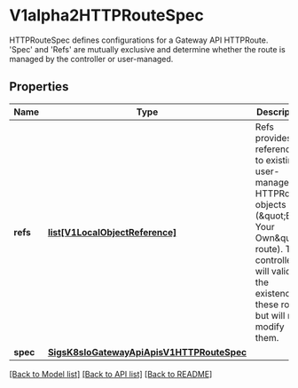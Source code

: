 # V1alpha2HTTPRouteSpec

HTTPRouteSpec defines configurations for a Gateway API HTTPRoute. 'Spec' and 'Refs' are mutually exclusive and determine whether the route is managed by the controller or user-managed.
## Properties
Name | Type | Description | Notes
------------ | ------------- | ------------- | -------------
**refs** | [**list[V1LocalObjectReference]**](https://github.com/kubernetes-client/python/blob/master/kubernetes/docs/V1LocalObjectReference.md) | Refs provides references to existing, user-managed HTTPRoute objects (\&quot;Bring Your Own\&quot; route). The controller will validate the existence of these routes but will not modify them. | [optional] 
**spec** | [**SigsK8sIoGatewayApiApisV1HTTPRouteSpec**](SigsK8sIoGatewayApiApisV1HTTPRouteSpec.md) |  | [optional] 

[[Back to Model list]](../README.md#documentation-for-models) [[Back to API list]](../README.md#documentation-for-api-endpoints) [[Back to README]](../README.md)


